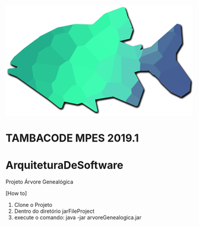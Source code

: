 ![TAMBACODE Logo](logo/TambaCode.png)

TAMBACODE MPES 2019.1
====

# ArquiteturaDeSoftware
Projeto Árvore Genealógica

[How to]

1) Clone o Projeto
2) Dentro do diretório jarFileProject
2) execute o comando: java -jar arvoreGenealogica.jar
